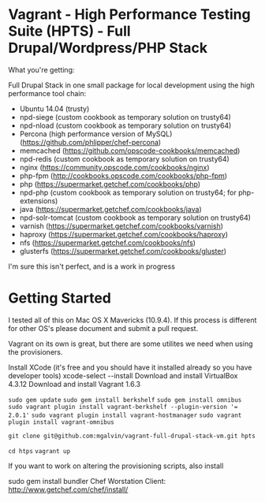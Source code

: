 # Vagrant - High Performance Testing Suite (HPTS) - Full Drupal/Wordpress/PHP Stack

What you're getting:

Full Drupal Stack in one small package for local development using the high performance tool chain:

 * Ubuntu 14.04 (trusty)
 * npd-siege (custom cookbook as temporary solution on trusty64)
 * npd-nload (custom cookbook as temporary solution on trusty64)
 * Percona (high performance version of MySQL) (https://github.com/phlipper/chef-percona)
 * memcached (https://github.com/opscode-cookbooks/memcached)
 * npd-redis (custom cookbook as temporary solution on trusty64)
 * nginx (https://community.opscode.com/cookbooks/nginx)
 * php-fpm (http://cookbooks.opscode.com/cookbooks/php-fpm)
 * php (https://supermarket.getchef.com/cookbooks/php)
 * npd-php (custom cookbook as temporary solution on trusty64; for php-extensions)
 * java (https://supermarket.getchef.com/cookbooks/java)
 * npd-solr-tomcat (custom cookbook as temporary solution on trusty64)
 * varnish (https://supermarket.getchef.com/cookbooks/varnish)
 * haproxy (https://supermarket.getchef.com/cookbooks/haproxy)
 * nfs (https://supermarket.getchef.com/cookbooks/nfs)
 * glusterfs (https://supermarket.getchef.com/cookbooks/gluster)

I'm sure this isn't perfect, and is a work in progress

# Getting Started

I tested all of this on Mac OS X Mavericks (10.9.4). If this process is different for other OS's please document and submit a pull request.

Vagrant on its own is great, but there are some utilites we need when using the provisioners.

Install XCode (it's free and you should have it installed already so you have developer tools)
xcode-select --install
Download and install VirtualBox 4.3.12
Download and install Vagrant 1.6.3

`sudo gem update`
`sudo gem install berkshelf`
`sudo gem install omnibus`
`sudo vagrant plugin install vagrant-berkshelf --plugin-version '= 2.0.1'`
`sudo vagrant plugin install vagrant-hostmanager`
`sudo vagrant plugin install vagrant-omnibus`

`git clone git@github.com:mgalvin/vagrant-full-drupal-stack-vm.git hpts`

`cd htps`
`vagrant up`

If you want to work on altering the provisioning scripts, also install

sudo gem install bundler
Chef Worstation Client: http://www.getchef.com/chef/install/
